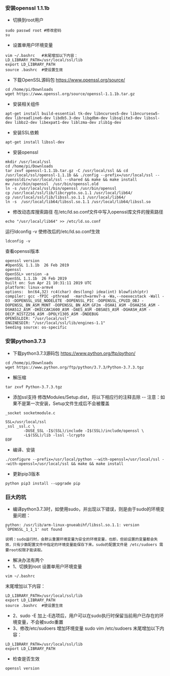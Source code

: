 ### 安装openssl 1.1.1b
- 切换到root用户
```
sudo passwd root #修改密码
su
```
- 设置单用户环境变量
```
vim ~/.bashrc   #末尾增加以下内容：
LD_LIBRARY_PATH=/usr/local/ssl/lib
export LD_LIBRARY_PATH
source .bashrc  #使设置生效
```

- 下载OpenSSL源码包 https://www.openssl.org/source/
```
cd /home/pi/Downloads
wget https://www.openssl.org/source/openssl-1.1.1b.tar.gz
```
- 安装相关组件
```
apt-get install build-essential tk-dev libncurses5-dev libncursesw5-dev libreadline6-dev libdb5.3-dev libgdbm-dev libsqlite3-dev libssl-dev libbz2-dev libexpat1-dev liblzma-dev zlib1g-dev
```
- 安装SSL依赖
```
apt-get install libssl-dev
```
- 安装openssl
```
mkdir /usr/local/ssl
cd /home/pi/Downloads
tar zxvf openssl-1.1.1b.tar.gz -C /usr/local/ssl && cd  /usr/local/ssl/openssl-1.1.1b && ./config --prefix=/usr/local/ssl --openssldir=/usr/local/ssl --shared && make && make install
mv /usr/bin/openssl  /usr/bin/openssl.old
ln -s /usr/local/ssl/bin/openssl /usr/bin/openssl
cp /usr/local/ssl/lib/libcrypto.so.1.1 /usr/local/lib64/
cp /usr/local/ssl/lib/libssl.so.1.1 /usr/local/lib64/
ln -s  /usr/local/lib64/libssl.so.1.1 /usr/local/lib64/libssl.so
```
- 修改动态库搜索路径
在/etc/ld.so.conf文件中写入openssl库文件的搜索路径
```
echo "/usr/local/lib64" >> /etc/ld.so.conf
```
运行ldconfig -v 使修改后的/etc/ld.so.conf生效
```
ldconfig -v
```
查看openssl版本
```
openssl version
#OpenSSL 1.1.1b  26 Feb 2019
openssl
OpenSSL> version -a
OpenSSL 1.1.1b  26 Feb 2019
built on: Sun Apr 21 10:31:11 2019 UTC
platform: linux-armv4
options:  bn(64,32) rc4(char) des(long) idea(int) blowfish(ptr) 
compiler: gcc -fPIC -pthread  -march=armv7-a -Wa,--noexecstack -Wall -O3 -DOPENSSL_USE_NODELETE -DOPENSSL_PIC -DOPENSSL_CPUID_OBJ -DOPENSSL_BN_ASM_MONT -DOPENSSL_BN_ASM_GF2m -DSHA1_ASM -DSHA256_ASM -DSHA512_ASM -DKECCAK1600_ASM -DAES_ASM -DBSAES_ASM -DGHASH_ASM -DECP_NISTZ256_ASM -DPOLY1305_ASM -DNDEBUG
OPENSSLDIR: "/usr/local/ssl"
ENGINESDIR: "/usr/local/ssl/lib/engines-1.1"
Seeding source: os-specific
```
### 安装python3.7.3
- 下载python3.7.3源码包 https://www.python.org/ftp/python/
```
cd /home/pi/Downloads
wget https://www.python.org/ftp/python/3.7.3/Python-3.7.3.tgz
```
- 解压缩
```
tar zxvf Python-3.7.3.tgz
```
- 添加ssl支持
修改Modules/Setup.dist，将以下相应行的注释去除
-- 注意：如果不是第一次安装，Setup文件生成后不会被覆盖
```cat >> /home/pi/Downloads/Python-3.7.3/Modules/Setup.dist <<"EOF"
_socket socketmodule.c
 
SSL=/usr/local/ssl
_ssl _ssl.c \
        -DUSE_SSL -I$(SSL)/include -I$(SSL)/include/openssl \
        -L$(SSL)/lib -lssl -lcrypto
EOF
```
- 编译、安装
```
./configure --prefix=/usr/local/python --with-openssl=/usr/local/ssl --with-openssl=/usr/local/ssl && make && make install
```
- 更新pip3版本
```
python pip3 install --upgrade pip
```

### 巨大的坑
- 编译python3.7.3时，如使用sudo，并出现以下错误，则是由于sudo的环境变量问题：
```
python: /usr/lib/arm-linux-gnueabihf/libssl.so.1.1: version `OPENSSL_1_1_1' not found 
```
```
说明：sudo运行时，会默认重置环境变量为安全的环境变量，也即，但前设置的变量都会失效，只有少数配置文件中指定的环境变量能保存下来。sudo的配置文件是 /etc/sudoers 需要root权限才能读取。
```
- 解决办法有两个
- 1、切换到root
设置单用户环境变量
```
vim ~/.bashrc
```
末尾增加以下内容：
```
LD_LIBRARY_PATH=/usr/local/ssl/lib
export LD_LIBRARY_PATH
source .bashrc  #使设置生效
```
- 2、sudo -E
加上-E选项后，用户可以在sudo执行时保留当前用户已存在的环境变量，不会被sudo重置
- 3、修改/etc/sudoers
增加环境变量
sudo vim /etc/sudoers
末尾增加以下内容：
```
LD_LIBRARY_PATH=/usr/local/ssl/lib
export LD_LIBRARY_PATH
```

- 检查是否生效
```
openssl version
```


